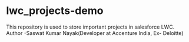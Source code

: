 # lwc_projects-demo
This repository is used to store important projects in salesforce LWC.
<br>
Author -Saswat Kumar Nayak(Developer at Accenture India, Ex- Deloitte)
